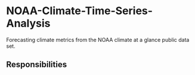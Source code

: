 # NOAA-Climate-Time-Series-Analysis

Forecasting climate metrics from the NOAA climate at a glance public data set.

## Responsibilities
